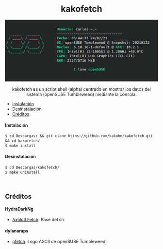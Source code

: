 <h1 align="center"> kakofetch </h1>
<p align="center"><img src="https://github.com/kakohn/kakofetch/blob/main/screenshots/kakofetch.png" width="575px"></p>
<p align="center"> kakofetch es un script shell (alpha) centrado en mostrar los datos del sistema (openSUSE Tumbleweed) mediante la consola. </p>

- [Instalación](https://github.com/kakohn/kakofetch#instalaci%C3%B3n)
- [Desinstalación](https://github.com/kakohn/kakofetch#desinstalaci%C3%B3n)
- [Créditos](https://github.com/kakohn/kakofetch#desinstalaci%C3%B3n)

#### Instalación
```
$ cd Descargas/ && git clone https://github.com/kakohn/kakofetch.git && cd kakofetch/
$ make install
```

#### Desinstalación
```
$ cd Descargas/kakofetch/
$ make uninstall
```
<br>

## Créditos

#### HydraDarkNg
- [Axolotl Fetch](https://gitlab.com/HydraDarkNg/axolotlFetch): Base del sh.

#### dylanaraps
- [pfetch](https://github.com/dylanaraps/pfetch): Logo ASCII de openSUSE Tumbleweed.
